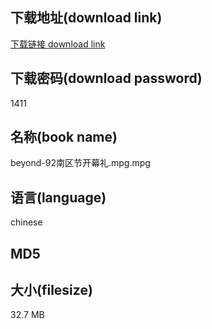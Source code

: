 ## 下载地址(download link)
[下载链接 download link](https://voluble-croquembouche-d321dc.netlify.app/?s=beyond-92%E5%8D%97%E5%8C%BA%E8%8A%82%E5%BC%80%E5%B9%95%E7%A4%BC.mpg)

## 下载密码(download password)
1411

## 名称(book name)
beyond-92南区节开幕礼.mpg.mpg

## 语言(language)
chinese

## MD5


## 大小(filesize)
32.7 MB
